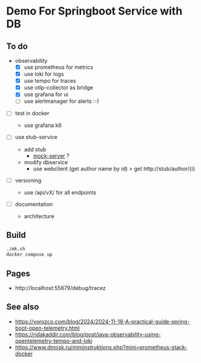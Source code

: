 # Demo For Springboot Service with DB

## To do

- observability
  - [x] use prometheus for metrics
  - [x] use loki for logs
  - [x] use tempo for traces
  - [x] use otlp-collector as bridge
  - [x] use grafana for ui
  - [ ] use alertmanager for alerts :-)

- [ ] test in docker
  - use grafana k6

- [ ] use stub-service
  - add stub
    - [mock-server](https://www.mock-server.com/) ?
  - modify dbservice
    - use webclient (get author name by id) > get http://stub/author/{i}

- [ ] versioning
  - use /api/vX/ for all endpoints

- [ ] documentation
  - architecture 

## Build

```sh
./mk.sh
docker compose up
```

## Pages

 - http://localhost:55679/debug/tracez


## See also

- https://vorozco.com/blog/2024/2024-11-18-A-practical-guide-spring-boot-open-telemetry.html
- https://ridakaddir.com/blog/post/java-observability-using-opentelemetry-tempo-and-loki
- https://www.dmosk.ru/miniinstruktions.php?mini=prometheus-stack-docker
